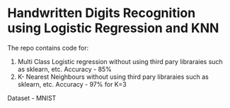 # Handwritten Digits Recognition using Logistic Regression and KNN
The repo contains code for:
1. Multi Class Logistic regression without using third pary libraraies such as sklearn, etc.
   Accuracy - 85%
2. K- Nearest Neighbours without using third pary libraraies such as sklearn, etc. 
   Accuracy - 97% for K=3

Dataset - MNIST
